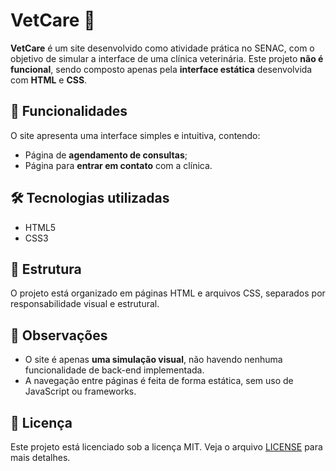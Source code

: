 # VetCare 🐾

**VetCare** é um site desenvolvido como atividade prática no SENAC, com o objetivo de simular a interface de uma clínica veterinária. Este projeto **não é funcional**, sendo composto apenas pela **interface estática** desenvolvida com **HTML** e **CSS**.

## 📌 Funcionalidades

O site apresenta uma interface simples e intuitiva, contendo:

- Página de **agendamento de consultas**;
- Página para **entrar em contato** com a clínica.

## 🛠️ Tecnologias utilizadas

- HTML5
- CSS3

## 📁 Estrutura

O projeto está organizado em páginas HTML e arquivos CSS, separados por responsabilidade visual e estrutural.

## 📎 Observações

- O site é apenas **uma simulação visual**, não havendo nenhuma funcionalidade de back-end implementada.
- A navegação entre páginas é feita de forma estática, sem uso de JavaScript ou frameworks.

## 📄 Licença

Este projeto está licenciado sob a licença MIT. Veja o arquivo [LICENSE](./LICENSE) para mais detalhes.
